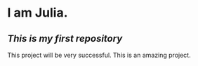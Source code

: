 # I am Julia.
## _This is my first repository_
This project will be very successful.
This is an amazing project.
